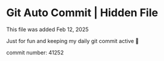 # Git Auto Commit | Hidden File

This file was added Feb 12, 2025

Just for fun and keeping my daily git commit active 🤪

commit number: 41252
